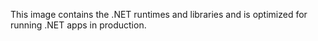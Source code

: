 This image contains the .NET runtimes and libraries and is optimized for running .NET apps in production.
